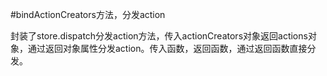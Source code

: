 #bindActionCreators方法，分发action

封装了store.dispatch分发action方法，传入actionCreators对象返回actions对象，通过返回对象属性分发action。传入函数，返回函数，通过返回函数直接分发。

